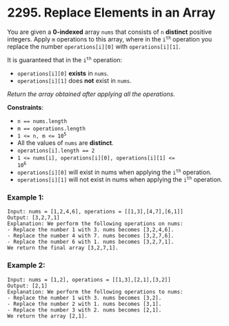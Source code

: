 # 2295. Replace Elements in an Array

You are given a **0-indexed** array `nums` that consists of `n` **distinct** positive integers. Apply `m` operations to this array, where in the <code>i<sup>th</sup></code> operation you replace the number `operations[i][0]` with `operations[i][1]`.

It is guaranteed that in the <code>i<sup>th</sup></code> operation:

- `operations[i][0]` **exists** in `nums`.
- `operations[i][1]` does **not** exist in `nums`.

*Return the array obtained after applying all the operations.*

**Constraints**:
- `n == nums.length`
- `m == operations.length`
- <code>1 <= n, m <= 10<sup>5</sup></code>
- All the values of `nums` are **distinct**.
- `operations[i].length == 2`
- <code>1 <= nums[i], operations[i][0], operations[i][1] <= 10<sup>6</sup></code>
- `operations[i][0]` will exist in nums when applying the <code>i<sup>th</sup></code> operation.
- `operations[i][1]` will not exist in nums when applying the <code>i<sup>th</sup></code> operation.

### Example 1:
```
Input: nums = [1,2,4,6], operations = [[1,3],[4,7],[6,1]]
Output: [3,2,7,1]
Explanation: We perform the following operations on nums:
- Replace the number 1 with 3. nums becomes [3,2,4,6].
- Replace the number 4 with 7. nums becomes [3,2,7,6].
- Replace the number 6 with 1. nums becomes [3,2,7,1].
We return the final array [3,2,7,1].
```

### Example 2:
```
Input: nums = [1,2], operations = [[1,3],[2,1],[3,2]]
Output: [2,1]
Explanation: We perform the following operations to nums:
- Replace the number 1 with 3. nums becomes [3,2].
- Replace the number 2 with 1. nums becomes [3,1].
- Replace the number 3 with 2. nums becomes [2,1].
We return the array [2,1].
```
